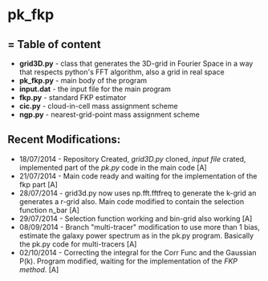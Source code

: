 pk_fkp
======
= 
Table of content
---
- **grid3D.py** - class that generates the 3D-grid in Fourier Space in a way that respects python's FFT algorithm, also a grid in real space
- **pk_fkp.py** - main body of the program
- **input.dat** - the input file for the main program
- **fkp.py** - standard FKP estimator 
- **cic.py** - cloud-in-cell mass assignment scheme
- **ngp.py** - nearest-grid-point mass assignment scheme

Recent Modifications:
---
- 18/07/2014 - Repository Created, *grid3D.py* cloned, *input file* crated, implemented part of the *pk.py* code in the main code [A]
- 21/07/2014 - Main code ready and waiting for the implementation of the fkp part [A]
- 28/07/2014 - grid3d.py now uses np.fft.fftfreq to generate the k-grid an generates a r-grid also. Main code modified to contain the selection function n_bar [A]
- 29/07/2014 - Selection function working and bin-grid also working [A]
- 08/09/2014 - Branch "multi-tracer" modification to use more than 1 bias, estimate the galaxy power spectrum as in the pk.py program. Basically the pk.py code for multi-tracers [A] 
- 02/10/2014 - Correcting the integral for the Corr Func and the Gaussian P(k). Program modified, waiting for the implementation of the *FKP method*. [A]